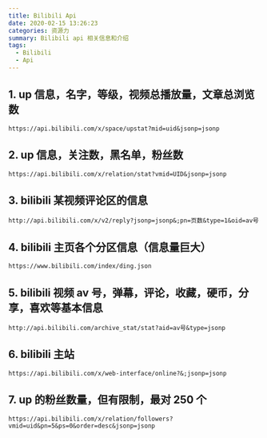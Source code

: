 ```yaml
---
title: Bilibili Api
date: 2020-02-15 13:26:23
categories: 资源力
summary: Bilibili api 相关信息和介绍
tags:
  - Bilibili
  - Api
---
```


## 1. up 信息，名字，等级，视频总播放量，文章总浏览数

`https://api.bilibili.com/x/space/upstat?mid=uid&jsonp=jsonp`

## 2. up 信息，关注数，黑名单，粉丝数

`https://api.bilibili.com/x/relation/stat?vmid=UID&jsonp=jsonp`

## 3. bilibili 某视频评论区的信息

`http://api.bilibili.com/x/v2/reply?jsonp=jsonp&;pn=页数&type=1&oid=av号`

## 4. bilibili 主页各个分区信息（信息量巨大）

`https://www.bilibili.com/index/ding.json`

## 5. bilibili 视频 av 号，弹幕，评论，收藏，硬币，分享，喜欢等基本信息

`http://api.bilibili.com/archive_stat/stat?aid=av号&type=jsonp`

## 6. bilibili 主站

`https://api.bilibili.com/x/web-interface/online?&;jsonp=jsonp`

## 7. up 的粉丝数量，但有限制，最对 250 个

`https://api.bilibili.com/x/relation/followers?vmid=uid&pn=5&ps=0&order=desc&jsonp=jsonp`

